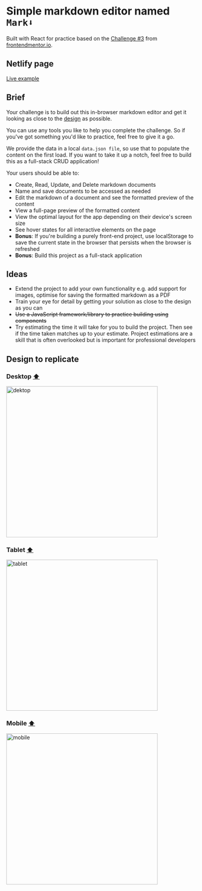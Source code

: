 # Simple markdown editor named `Mark⬇️`

Built with React for practice based on the [Challenge #3](https://www.frontendmentor.io/challenges/inbrowser-markdown-editor-r16TrrQX9) from [frontendmentor.io](https://www.frontendmentor.io).

## Netlify page 
[Live example](https://frabjous-kangaroo-bb12c7.netlify.app/)

## Brief

Your challenge is to build out this in-browser markdown editor and get it looking as close to the [design](#design-to-replicate) as possible.

You can use any tools you like to help you complete the challenge. So if you've got something you'd like to practice, feel free to give it a go.

We provide the data in a local `data.json file`, so use that to populate the content on the first load. If you want to take it up a notch, feel free to build this as a full-stack CRUD application!

Your users should be able to:
* Create, Read, Update, and Delete markdown documents
* Name and save documents to be accessed as needed
* Edit the markdown of a document and see the formatted preview of the content
* View a full-page preview of the formatted content
* View the optimal layout for the app depending on their device's screen size
* See hover states for all interactive elements on the page
* **Bonus**: If you're building a purely front-end project, use localStorage to save the current state in the browser that persists when the browser is refreshed
* **Bonus**: Build this project as a full-stack application

## Ideas  

* Extend the project to add your own functionality e.g. add support for images, optimise for saving the formatted markdown as a PDF
* Train your eye for detail by getting your solution as close to the design as you can
* ~~Use a JavaScript framework/library to practice building using components~~
* Try estimating the time it will take for you to build the project. Then see if the time taken matches up to your estimate. Project estimations are a skill that is often overlooked but is important for professional developers

## Design to replicate

### Desktop [⬆️](#brief)
<img src="/notes/Desktop.jpg" alt="dektop" width="400">

### Tablet [⬆️](#brief)
<img src="/notes/Tablet.jpg" alt="tablet" width="400">

### Mobile [⬆️](#brief)
<img src="/notes/Mobile.jpg" alt="mobile" width="400">

